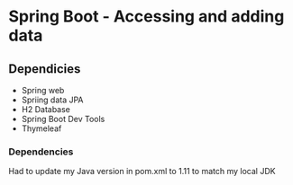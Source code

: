 # Spring Boot - Accessing and adding data

## Dependicies

- Spring web
- Spriing data JPA
- H2 Database
- Spring Boot Dev Tools
- Thymeleaf

### Dependencies

Had to update my Java version in pom.xml to 1.11 to match my local JDK
